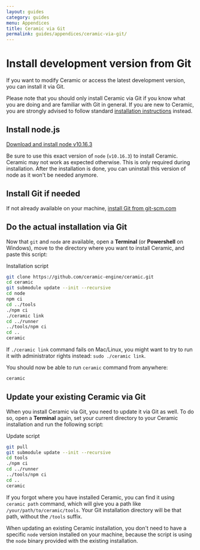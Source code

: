 ```yaml
---
layout: guides
category: guides
menu: Appendices
title: Ceramic via Git
permalink: guides/appendices/ceramic-via-git/
---
```

# Install development version from Git

If you want to modify Ceramic or access the latest development version, you can install it via Git.

<p class="extra-info">Please note that you should only install Ceramic via Git if you know what you are doing and are familiar with Git in general. If you are new to Ceramic, you are strongly advised to follow standard <a href="/guides/getting-started/install-ceramic/">installation instructions</a> instead.<p>

## Install node.js

[Download and install node v10.16.3](https://nodejs.org/dist/v10.16.3/)

<p class="extra-info">Be sure to use this exact version of <code>node</code> (<code>v10.16.3</code>) to install Ceramic. Ceramic may not work as expected otherwise. This is only required during installation. After the installation is done, you can uninstall this version of node as it won't be needed anymore.<p>

## Install Git if needed

If not already available on your machine, [install Git from git-scm.com](https://git-scm.com/downloads)

## Do the actual installation via Git

Now that `git` and `node` are available, open a **Terminal** (or **Powershell** on Windows), move to the directory where you want to install Ceramic, and paste this script:

<div class="codename">Installation script</div>

```bash
git clone https://github.com/ceramic-engine/ceramic.git
cd ceramic
git submodule update --init --recursive
cd node
npm ci
cd ../tools
./npm ci
./ceramic link
cd ../runner
../tools/npm ci
cd ..
ceramic
```

<p class="extra-info">If <code>./ceramic link</code> command fails on Mac/Linux, you might want to try to run it with administrator rights instead: <code>sudo ./ceramic link</code>.<p>

You should now be able to run `ceramic` command from anywhere:

```bash
ceramic
```

## Update your existing Ceramic via Git

When you install Ceramic via Git, you need to update it via Git as well. To do so, open a **Terminal** again, set your current directory to your Ceramic installation and run the following script:

<div class="codename">Update script</div>

```bash
git pull
git submodule update --init --recursive
cd tools
./npm ci
cd ../runner
../tools/npm ci
cd ..
ceramic
```

<p class="extra-info">If you forgot where you have installed Ceramic, you can find it using <code>ceramic&nbsp;path</code> command, which will give you a path like <code>/your/path/to/ceramic/tools</code>. Your Git installation directory will be that path, without the <code>/tools</code> suffix.<p>

<p class="extra-info">When updating an existing Ceramic installation, you don't need to have a specific <code>node</code> version installed on your machine, because the script is using the <code>node</code> binary provided with the existing installation.<p>
